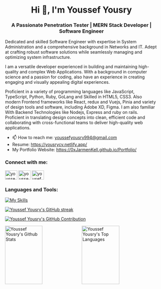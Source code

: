 <h1 align="center">Hi 👋, I'm Youssef Yousry</h1>
<h3 align="center">A Passionate Penetration Tester | MERN Stack Developer | Software Engineer</h3>

<p>
  Dedicated and skilled Software Engineer with expertise in System Administration and a comprehensive background in Networks and IT. Adept at crafting robust software solutions while seamlessly managing and optimizing system infrastructure. 
</p>
<p>
I am a versatile developer experienced in building and maintaining high-quality and complex Web Applications. With a background in computer science and a passion for coding, also have an experience in creating engaging and visually appealing digital experiences. 
</p>
<p>
Proficient in a variety of programming languages like JavaScript, TypeScript, Python, Ruby, GoLang and Skilled in HTML5, CSS3. Also modern Frontend frameworks like React, redux and Vuejs, Pinia and variety of design tools and software, including Adobe XD, Figma. I am also familiar With Backend Technologies like Nodejs, Express and ruby on rails. Proficient in translating design concepts into clean, efficient code and collaborating with cross-functional teams to deliver high-quality web applications.
</p>

- 📫 How to reach me: youssefyousry994@gmail.com
- Resume: https://yousrycv.netlify.app/
- My Portfolio Website: https://0xJarmenKell.github.io/Portfolio/

<h3 align="left">Connect with me:</h3>
<p align="left">
<a href="https://linkedin.com/in/youssefyousry94" target="blank"><img align="center" src="https://raw.githubusercontent.com/rahuldkjain/github-profile-readme-generator/master/src/images/icons/Social/linked-in-alt.svg" alt="youssefyousry94" height="30" width="40" /></a>
<a href="https://fb.com/youssef.yousry.94" target="blank"><img align="center" src="https://raw.githubusercontent.com/rahuldkjain/github-profile-readme-generator/master/src/images/icons/Social/facebook.svg" alt="youssef.yousry.94" height="30" width="40" /></a>
<a href="https://instagram.com/0xJarmenKell" target="blank"><img align="center" src="https://raw.githubusercontent.com/rahuldkjain/github-profile-readme-generator/master/src/images/icons/Social/instagram.svg" alt="yousef_yousry94" height="30" width="40" /></a>
</p>


<h3 align="left">Languages and Tools:</h3>

[![My Skills](https://skillicons.dev/icons?i=redux,react,ts,js,python,ruby,rails,bash,powershell,jenkins,linux,git,docker,cs,html,css,scss,bootstrap,tailwindcss,webpack,vite,vscode,figma,nodejs,express,mongodb)](https://skillicons.dev)

<p>
  <a href="https://github.com/0xJarmenKell">
    <img src="https://github-readme-streak-stats.herokuapp.com/?user=0xJarmenKell&theme=radical&border=7F3FBF&background=0D1117" alt="Youssef Yousry's GitHub streak"/>
  </a>
</p>
 
<p>
  <a href="https://github.com/0xJarmenKell">
    <img src="https://github-profile-summary-cards.vercel.app/api/cards/profile-details?username=0xJarmenKell&theme=radical" alt="Youssef Yousry's GitHub Contribution"/>
  </a>
</p>

<a> 
    <a href="https://github.com/0xJarmenKell"><img alt="Youssef Yousry's Github Stats" src="https://denvercoder1-github-readme-stats.vercel.app/api?username=0xJarmenKell&show_icons=true&count_private=true&theme=react&border_color=7F3FBF&bg_color=0D1117&title_color=F85D7F&icon_color=F8D866" height="192px" width="49.5%"/></a>
  <a href="https://github.com/0xJarmenKell"><img alt="Youssef Yousry's Top Languages" src="https://denvercoder1-github-readme-stats.vercel.app/api/top-langs/?username=0xJarmenKell&langs_count=8&layout=compact&theme=react&border_color=7F3FBF&bg_color=0D1117&title_color=F85D7F&icon_color=F8D866" height="192px" width="49.5%"/></a>
  <br/>
</a>


